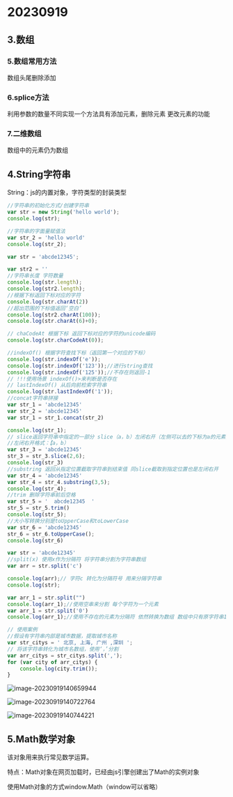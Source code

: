 # 20230919

## 3.数组

### 5.数组常用方法

数组头尾删除添加

### 6.splice方法

利用参数的数量不同实现一个方法具有添加元素，删除元素 更改元素的功能



### 7.二维数组

数组中的元素仍为数组

## 4.String字符串

String：js的内置对象，字符类型的封装类型

```js
//字符串的初始化方式/创建字符串
var str = new String('hello world');
console.log(str);

//字符串的字面量赋值法
var str_2 = 'hello world'
console.log(str_2);
```


```js
var str = 'abcde12345';

var str2 = ''
//字符串长度 字符数量
console.log(str.length);
console.log(str2.length);
//根据下标返回下标对应的字符
console.log(str.charAt(2))
//超出范围的下标值返回‘空白’
console.log(str2.charAt(100));
console.log(str.charAt(6)+0);

// chaCodeAt 根据下标 返回下标对应的字符的unicode编码
console.log(str.charCodeAt(0));

//indexOf() 根据字符查找下标（返回第一个对应的下标）
console.log(str.indexOf('e'));
console.log(str.indexOf('123'));//进行string查找
console.log(str.indexOf('125'));//不存在则返回-1
// !!!使用场景 indexOf()>来判断是否存在
// lastIndexOf() 从后向前检索字符串
console.log(str.lastIndexOf('1'));
//concat字符串拼接
var str_1 = 'abcde12345'
var str_2 = 'abcde12345'
var str_1 = str_1.concat(str_2)

console.log(str_1);
// slice返回字符串中指定的一部分 slice（a，b）左闭右开（左侧可以去的下标为a的元素，右侧娶不到下标为b的元素）
//左闭右开格式：【a，b）
var str_3 = 'abcde12345'
str_3 = str_3.slice(2,6);
console.log(str_3)
//substring 返回从指定位置截取字符串到结束值 同slice截取到指定位置也是左闭右开
var str_4 = 'abcde12345'
var str_4 = str_4.substring(3,5);
console.log(str_4);
//trim 删除字符串前后空格
var str_5 = '  abcde12345  '
str_5 = str_5.trim()
console.log(str_5);
//大小写转换分别是toUpperCase和toLowerCase
var str_6 = 'abcde12345'
str_6 = str_6.toUpperCase();
console.log(str_6)
```

```js
var str = 'abcde12345'
//split(x) 使用x作为分隔符 将字符串分割为字符串数组
var arr = str.split('c')

console.log(arr);// 字符c 转化为分隔符号 用来分隔字符串
console.log(str);

var arr_1 = str.split("")
console.log(arr_1);//使用空串来分割 每个字符为一个元素
var arr_1 = str.split('0')
console.log(arr_1);//使用不存在的元素为分隔符 依然转换为数组 数组中只有原字符串1个元素

// 使用案例
//假设有字符串内部是城市数据，提取城市名称
var str_citys = ' 北京, 上海, 广州 ,深圳 ';
// 将该字符串转化为城市名数组，使用‘，’分割
var arr_citys = str_citys.split(',');
for (var city of arr_citys) {
    console.log(city.trim());
}
```

![image-20230919140659944](C:\Users\Lenovo\AppData\Roaming\Typora\typora-user-images\image-20230919140659944.png)

![image-20230919140722764](C:\Users\Lenovo\AppData\Roaming\Typora\typora-user-images\image-20230919140722764.png)

![image-20230919140744221](C:\Users\Lenovo\AppData\Roaming\Typora\typora-user-images\image-20230919140744221.png)

## 5.Math数学对象

该对象用来执行常见数学运算。

特点：Math对象在网页加载时，已经由js引擎创建出了Math的实例对象

使用Math对象的方式window.Math（window可以省略）
